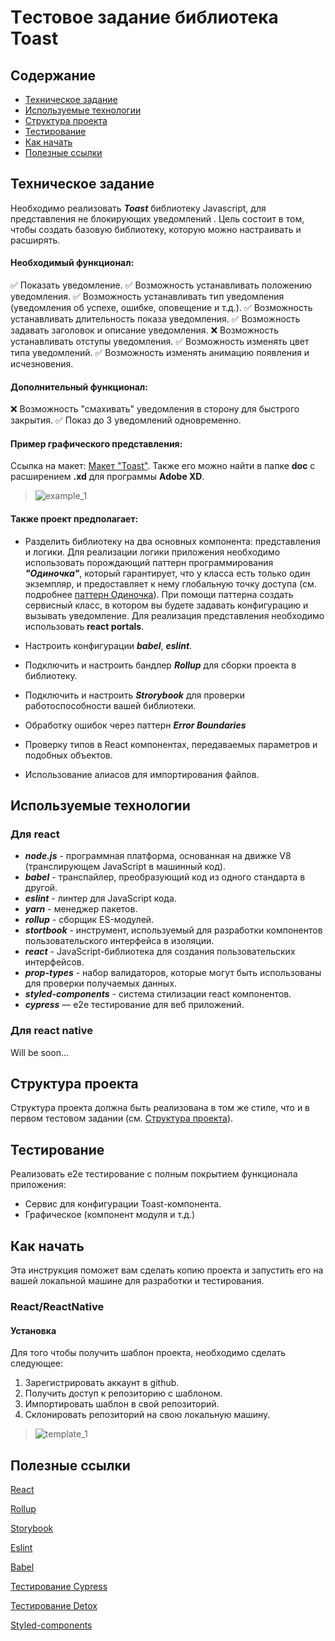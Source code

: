 # Tестовое задание библиотека Toast

## Содержание

- [Техническое задание](#Техническое-задание)
- [Используемые технологии](#Используемые-технологии)
- [Структура проекта](#Структура-проекта)
- [Тестирование](#Тестирование)
- [Как начать](#Как-начать)
- [Полезные ссылки](#Полезные-ссылки)

## Техническое задание
Необходимо реализовать ***Toast*** библиотеку Javascript, для представления не блокирующих уведомлений . Цель состоит в том, чтобы создать базовую библиотеку, которую можно настраивать и расширять.

#### Необходимый функционал:

✅ Показать уведомление.
✅ Возможность устанавливать положению уведомления.
✅ Возможность устанавливать тип уведомления (уведомления об успехе, ошибке, оповещение и т.д.).
✅ Возможность устанавливать длительность показа уведомления.
✅ Возможность задавать заголовок и описание уведомления.
❌ Возможность устанавливать отступы уведомления.
✅ Возможность изменять цвет типа уведомлений.
✅ Возможность изменять анимацию появления и исчезновения.

#### Дополнительный функционал:

❌ Возможность "смахивать" уведомления в сторону для быстрого закрытия.
✅ Показ до 3 уведомлений одновременно.

#### Пример графического представления:

Ссылка на макет: [Макет "Toast"](https://xd.adobe.com/view/9efd755b-6a29-49bf-4e13-d5cd74643170-e8cc/). Также его можно найти в папке **doc** c расширением **.xd** для программы **Adobe XD**.

> ![example_1](https://github.com/slava-ovchinnikov/education-task-toast-lib/blob/master/doc/example_1.png?raw=true)

#### Также проект предполагает:
- Разделить библиотеку на два основных компонента: представления и логики. Для реализации логики приложения необходимо использовать порождающий паттерн программирования ***"Одиночка"***, который гарантирует, что у класса есть только один экземпляр, и предоставляет к нему глобальную точку доступа (см. подробнее [паттерн Одиночка](https://refactoring.guru/ru/design-patterns/singleton)). При помощи паттерна создать сервисный класс, в котором вы будете задавать конфигурацию и вызывать уведомление. Для реализация представления необходимо использовать **react portals**.

- Настроить конфигурации ***babel***, ***eslint***.

- Подключить и настроить бандлер ***Rollup*** для сборки проекта в библиотеку.

- Подключить и настроить ***Strorybook*** для проверки работоспособности вашей библиотеки.

- Обработку ошибок через паттерн ***Error Boundaries***

- Проверку типов в React компонентах, передаваемых параметров и подобных объектов.

- Использование алиасов для импортирования файлов.

## Используемые технологии

### Для react
- ***node.js*** - программная платформа, основанная на движке V8 (транслирующем JavaScript в машинный код).
- ***babel*** - транспайлер, преобразующий код из одного стандарта в другой.
- ***eslint*** - линтер для JavaScript кода.
- ***yarn*** - менеджер пакетов.
- ***rollup*** - сборщик ES-модулей.
- ***stortbook*** - инструмент, используемый для разработки компонентов пользовательского интерфейса в изоляции.
- ***react*** - JavaScript-библиотека для создания пользовательских интерфейсов.
- ***prop-types*** - набор валидаторов, которые могут быть использованы для проверки получаемых данных.
- ***styled-components*** - система стилизации react компонентов.
- ***cypress*** — e2e тестирование для веб приложений.

 ### Для react native
Will be soon...

## Структура проекта

Структура проекта должна быть реализована в том же стиле, что и в первом тестовом задании (см. [Структура проекта](https://github.com/slava-ovchinnikov/education-task-calculator#%D0%A1%D1%82%D1%80%D1%83%D0%BA%D1%82%D1%83%D1%80%D0%B0-%D0%BF%D1%80%D0%BE%D0%B5%D0%BA%D1%82%D0%B0)).

## Тестирование

Реализовать e2e тестирование c полным покрытием функционала приложения:
- Сервис для конфигурации Toast-компонента.
- Графическое (компонент модуля и т.д.)

## Как начать

Эта инструкция поможет вам сделать копию проекта и запустить его на вашей локальной машине для разработки и тестирования.

### React/ReactNative

#### Установка 

Для того чтобы получить шаблон проекта, необходимо сделать следующее:

1. Зарегистрировать аккаунт в github.
2. Получить доступ к репозиторию с шаблоном.
3. Импортировать шаблон в свой репозиторий.
4. Склонировать репозиторий на свою локальную машину.

> ![template_1](https://github.com/slava-ovchinnikov/education-task-calculator/blob/master/doc/template.png?raw=true)

## Полезные ссылки

[React](https://reactjs.org/docs/getting-started.html)

[Rollup](https://rollupjs.org/guide/en/)

[Storybook](https://storybook.js.org/docs/basics/introduction/)

[Eslint](https://eslint.org/docs/user-guide/configuring)

[Babel](https://babeljs.io/docs/en/configuration)

[Тестирование Cypress](https://docs.cypress.io/guides/overview/why-cypress.html#In-a-nutshell)

[Тестирование Detox](https://github.com/wix/Detox/blob/master/docs/README.md)

[Styled-components](https://www.styled-components.com/docs)
